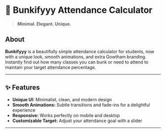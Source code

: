 # 🍏 Bunkifyyy Attendance Calculator

> **Minimal. Elegant. Unique.**

## About

**Bunkifyyy** is a beautifully simple attendance calculator for students, now with a unique look, smooth animations, and extra Gowtham branding. Instantly find out how many classes you can bunk or need to attend to maintain your target attendance percentage.

---

## ✨ Features
- **Unique UI:** Minimalist, clean, and modern design
- **Smooth Animations:** Subtle transitions and fade-ins for a delightful experience
- **Responsive:** Works perfectly on mobile and desktop
- **Customizable Target:** Adjust your attendance goal with a slider


---



